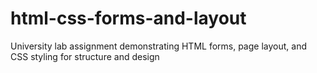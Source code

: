 # html-css-forms-and-layout
University lab assignment demonstrating HTML forms, page layout, and CSS styling for structure and design
